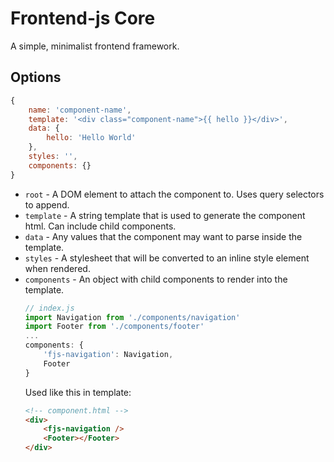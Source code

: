 # Frontend-js Core
A simple, minimalist frontend framework.

## Options
```js
{
    name: 'component-name',
    template: '<div class="component-name">{{ hello }}</div>',
    data: {
        hello: 'Hello World'
    },
    styles: '',
    components: {}
}
```
- `root` - A DOM element to attach the component to.  Uses query selectors to append.
- `template` - A string template that is used to generate the component html.  Can include child components.
- `data` - Any values that the component may want to parse inside the template.
- `styles` - A stylesheet that will be converted to an inline style element when rendered.
- `components` - An object with child components to render into the template.
    ```js
    // index.js
    import Navigation from './components/navigation'
    import Footer from './components/footer'
    ...
    components: {
        'fjs-navigation': Navigation,
        Footer
    }
    ```
    Used like this in template:
    ```html
    <!-- component.html -->
    <div>
        <fjs-navigation />
        <Footer></Footer>
    </div>
    ```